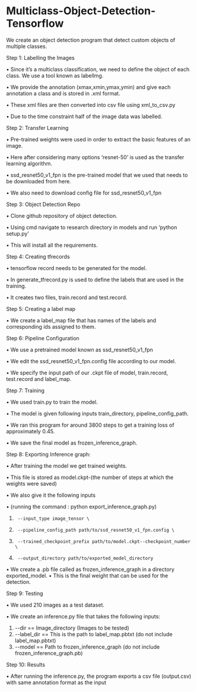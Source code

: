 # Multiclass-Object-Detection-Tensorflow
We create an object detection program that detect custom objects of multiple classes.

Step 1: Labelling the Images

•	Since it’s a multiclass classification, we need to define the object of each class. We use a tool known as labellmg.

•	We provide the annotation (xmax,xmin,ymax,ymin) and give each annotation a class and is stored in .xml format.

•	These xml files are then converted into csv file using xml_to_csv.py

•	Due to the time constraint half of the image data was labelled.

Step 2: Transfer Learning


•	Pre-trained weights were used in order to extract the basic features of an image.

•	Here after considering many options ‘resnet-50’ is used as the transfer learning algorithm.

•	ssd_resnet50_v1_fpn is the pre-trained model that we used that needs to be downloaded from here. 

•	We also need to download config file for ssd_resnet50_v1_fpn

Step 3: Object Detection Repo

•	Clone github repository of object detection.

•	Using cmd navigate to research directory in models and run ‘python setup.py’

•	This will install all the requirements.

Step 4: Creating tfrecords

•	tensorflow record needs to be generated for the model. 

•	In generate_tfrecord.py is used to define the labels that are used in the training.

•	It creates two files, train.record and test.record.

Step 5: Creating a label map

•	We create a label_map file that has names of the labels and corresponding ids assigned to them.

Step 6: Pipeline Configuration

•	We use a pretrained model known as ssd_resnet50_v1_fpn

•	We edit the ssd_resnet50_v1_fpn.config file according to our model.

•	We specify the input path of our .ckpt file of model, train.record, test.record and label_map.

Step 7: Training

•	We used train.py to train the model.

•	The model is given following inputs train_directory, pipeline_config_path.

•	We ran this program for around 3800 steps to get a training loss of approximately 0.45.

•	We save the final model as frozen_inference_graph.

Step 8: Exporting Inference graph:

•	After training the model we get trained weights.

•	This file is stored as model.ckpt-(the number of steps at which the weights were saved)

•	We also give it the following inputs 

•	(running the command : python export_inference_graph.py)
1.	    --input_type image_tensor \
2.	    --pipeline_config_path path/to/ssd_resnet50_v1_fpn.config \
3.	    --trained_checkpoint_prefix path/to/model.ckpt--checkpoint_number \
4.	    --output_directory path/to/exported_model_directory
•	We create a .pb file called as frozen_inference_graph in a directory exported_model.
•	This is the final weight that can be used for the detection.

Step 9: Testing

•	We used 210 images as a test dataset.

•	We create an inference.py file that takes the following inputs:
1.	 --dir 	     == Image_directory (Images to be tested)
2.	--label_dir == This is the path to label_map.pbtxt (do not include label_map.pbtxt)
3.	--model  == Path to frozen_inference_graph (do not include frozen_inference_graph.pb)

Step 10: Results

•	After running the inference.py, the program exports a csv file (output.csv) with same annotation format as the input


